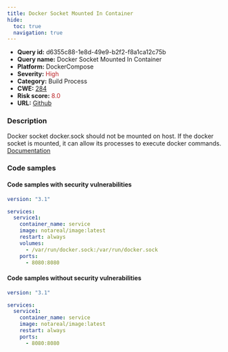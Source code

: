 ```yaml
---
title: Docker Socket Mounted In Container
hide:
  toc: true
  navigation: true
---
```


<style>
  .highlight .hll {
    background-color: #ff171742;
  }
  .md-content {
    max-width: 1100px;
    margin: 0 auto;
  }
</style>

-   **Query id:** d6355c88-1e8d-49e9-b2f2-f8a1ca12c75b
-   **Query name:** Docker Socket Mounted In Container
-   **Platform:** DockerCompose
-   **Severity:** <span style="color:#bb2124">High</span>
-   **Category:** Build Process
-   **CWE:** <a href="https://cwe.mitre.org/data/definitions/284.html" onclick="newWindowOpenerSafe(event, 'https://cwe.mitre.org/data/definitions/284.html')">284</a>
-   **Risk score:** <span style="color:#bb2124">8.0</span>
-   **URL:** [Github](https://github.com/Checkmarx/kics/tree/master/assets/queries/dockerCompose/docker_socket_mounted_in_container)

### Description
Docker socket docker.sock should not be mounted on host. If the docker socket is mounted, it can allow its processes to execute docker commands.<br>
[Documentation](https://docs.docker.com/compose/compose-file/#volumes)

### Code samples
#### Code samples with security vulnerabilities
```yaml title="Positive test num. 1 - yaml file" hl_lines="9"
version: "3.1"

services:
  service1:
    container_name: service
    image: notareal/image:latest
    restart: always
    volumes:
      - /var/run/docker.sock:/var/run/docker.sock
    ports:
      - 8080:8080

```


#### Code samples without security vulnerabilities
```yaml title="Negative test num. 1 - yaml file"
version: "3.1"

services:
  service1:
    container_name: service
    image: notareal/image:latest
    restart: always
    ports:
      - 8080:8080

```

